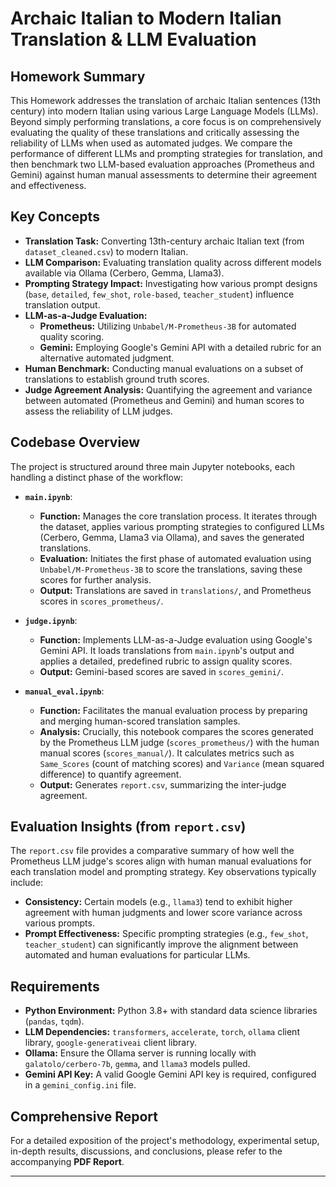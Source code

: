 # Archaic Italian to Modern Italian Translation & LLM Evaluation

## Homework Summary

This Homework addresses the translation of archaic Italian sentences (13th century) into modern Italian using various Large Language Models (LLMs). Beyond simply performing translations, a core focus is on comprehensively evaluating the quality of these translations and critically assessing the reliability of LLMs when used as automated judges. We compare the performance of different LLMs and prompting strategies for translation, and then benchmark two LLM-based evaluation approaches (Prometheus and Gemini) against human manual assessments to determine their agreement and effectiveness.

## Key Concepts

*   **Translation Task:** Converting 13th-century archaic Italian text (from `dataset_cleaned.csv`) to modern Italian.
*   **LLM Comparison:** Evaluating translation quality across different models available via Ollama (Cerbero, Gemma, Llama3).
*   **Prompting Strategy Impact:** Investigating how various prompt designs (`base`, `detailed`, `few_shot`, `role-based`, `teacher_student`) influence translation output.
*   **LLM-as-a-Judge Evaluation:**
    *   **Prometheus:** Utilizing `Unbabel/M-Prometheus-3B` for automated quality scoring.
    *   **Gemini:** Employing Google's Gemini API with a detailed rubric for an alternative automated judgment.
*   **Human Benchmark:** Conducting manual evaluations on a subset of translations to establish ground truth scores.
*   **Judge Agreement Analysis:** Quantifying the agreement and variance between automated (Prometheus and Gemini) and human scores to assess the reliability of LLM judges.

## Codebase Overview

The project is structured around three main Jupyter notebooks, each handling a distinct phase of the workflow:

*   **`main.ipynb`**:
    *   **Function:** Manages the core translation process. It iterates through the dataset, applies various prompting strategies to configured LLMs (Cerbero, Gemma, Llama3 via Ollama), and saves the generated translations.
    *   **Evaluation:** Initiates the first phase of automated evaluation using `Unbabel/M-Prometheus-3B` to score the translations, saving these scores for further analysis.
    *   **Output:** Translations are saved in `translations/`, and Prometheus scores in `scores_prometheus/`.

*   **`judge.ipynb`**:
    *   **Function:** Implements LLM-as-a-Judge evaluation using Google's Gemini API. It loads translations from `main.ipynb`'s output and applies a detailed, predefined rubric to assign quality scores.
    *   **Output:** Gemini-based scores are saved in `scores_gemini/`.

*   **`manual_eval.ipynb`**:
    *   **Function:** Facilitates the manual evaluation process by preparing and merging human-scored translation samples.
    *   **Analysis:** Crucially, this notebook compares the scores generated by the Prometheus LLM judge (`scores_prometheus/`) with the human manual scores (`scores_manual/`). It calculates metrics such as `Same_Scores` (count of matching scores) and `Variance` (mean squared difference) to quantify agreement.
    *   **Output:** Generates `report.csv`, summarizing the inter-judge agreement.

## Evaluation Insights (from `report.csv`)

The `report.csv` file provides a comparative summary of how well the Prometheus LLM judge's scores align with human manual evaluations for each translation model and prompting strategy. Key observations typically include:

*   **Consistency:** Certain models (e.g., `llama3`) tend to exhibit higher agreement with human judgments and lower score variance across various prompts.
*   **Prompt Effectiveness:** Specific prompting strategies (e.g., `few_shot`, `teacher_student`) can significantly improve the alignment between automated and human evaluations for particular LLMs.

## Requirements

*   **Python Environment:** Python 3.8+ with standard data science libraries (`pandas`, `tqdm`).
*   **LLM Dependencies:** `transformers`, `accelerate`, `torch`, `ollama` client library, `google-generativeai` client library.
*   **Ollama:** Ensure the Ollama server is running locally with `galatolo/cerbero-7b`, `gemma`, and `llama3` models pulled.
*   **Gemini API Key:** A valid Google Gemini API key is required, configured in a `gemini_config.ini` file.

## Comprehensive Report

For a detailed exposition of the project's methodology, experimental setup, in-depth results, discussions, and conclusions, please refer to the accompanying **PDF Report**.

---